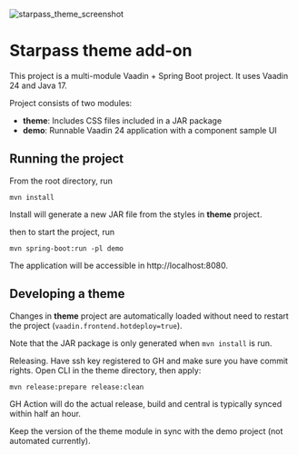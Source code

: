 ![starpass_theme_screenshot](https://github.com/user-attachments/assets/2d4ce1e5-61d4-4878-85fa-896de1eaa243)


# Starpass theme add-on

This project is a multi-module Vaadin + Spring Boot project. It uses Vaadin 24 and Java 17.

Project consists of two modules:

<ul>
  <li><strong>theme</strong>: Includes CSS files included in a JAR package</li>
  <li><strong>demo</strong>: Runnable Vaadin 24 application with a component sample UI</li>
</ul>

## Running the project

From the root directory, run
```terminal
mvn install
```

Install will generate a new JAR file from the styles in **theme** project.

then to start the project, run
```terminal
mvn spring-boot:run -pl demo
```

The application will be accessible in http://localhost:8080.

## Developing a theme

Changes in **theme** project are automatically loaded without need to restart the project (`vaadin.frontend.hotdeploy=true`).

Note that the JAR package is only generated when `mvn install` is run.

Releasing. Have ssh key registered to GH and make sure you have commit rights. Open CLI in the theme directory, then apply:

    mvn release:prepare release:clean

GH Action will do the actual release, build and central is typically synced within half an hour.

Keep the version of the theme module in sync with the demo project (not automated currently).
